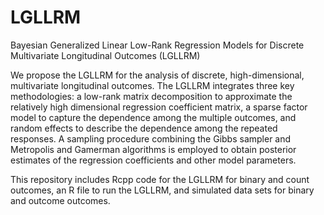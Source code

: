 # LGLLRM
Bayesian Generalized Linear Low-Rank Regression Models for Discrete Multivariate Longitudinal Outcomes (LGLLRM)

We propose the LGLLRM for the analysis of discrete, high-dimensional, multivariate longitudinal outcomes. The LGLLRM integrates three key methodologies: a low-rank matrix decomposition to approximate the relatively high dimensional regression coefficient matrix, a sparse factor model to capture the dependence among the multiple outcomes, and random effects to describe the dependence among the repeated responses. A sampling procedure combining the Gibbs sampler and Metropolis and Gamerman algorithms is employed to obtain posterior estimates of the regression coefficients and other model parameters.

This repository includes Rcpp code for the LGLLRM for binary and count outcomes, an R file to run the LGLLRM, and simulated data sets for binary and outcome outcomes.
